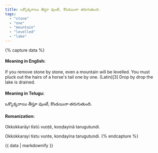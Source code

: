 ```yaml
---
title: ఒక్కొక్కరాయి తీస్తూ వుంటే, కొండయినా తరుగుతుంది.
tags:
  - "stone"
  - "one"
  - "mountain"
  - "levelled"
  - "lake"
---
```


{% capture data %}
#### Meaning in English:
If you remove stone by stone, even a mountain will be levelled.
You must pluck out the hairs of a horse's tail one by one. (Latin)[3]
Drop by drop the lake is drained.

#### Meaning in Telugu:
ఒక్కొక్కరాయి తీస్తూ వుంటే, కొండయినా తరుగుతుంది.

#### Romanization:
Okkokkarāyi tīstū vuṇṭē, koṇḍayinā tarugutundi.

Okkokkarayi tistu vunte, kondayina tarugutundi.
{% endcapture %}

{{ data | markdownify }}

